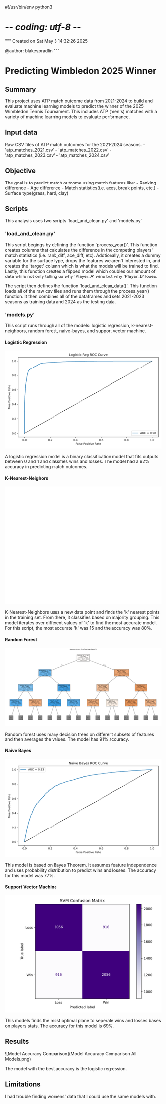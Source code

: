 #!/usr/bin/env python3
# -*- coding: utf-8 -*-
"""
Created on Sat May  3 14:32:26 2025

@author: blakespradlin
"""

# Predicting Wimbledon 2025 Winner

## Summary
This project uses ATP match outcome data from 2021-2024 to build and evaluate 
machine learning models to predict the winner of the 2025 Wimbledon Tennis 
Tournament. This includes ATP (men's) matches with a variety of machine 
learning models to evaluate performance.

## Input data
Raw CSV files of ATP match outcomes for the 2021-2024 seasons.
    -   'atp_matches_2021.csv'
    -   'atp_matches_2022.csv'
    -   'atp_matches_2023.csv'
    -   'atp_matches_2024.csv'
    
## Objective
The goal is to predict match outcome using match features like:
    -   Ranking difference
    -   Age difference
    -   Match statistics(i.e. aces, break points, etc.)
    -   Surface type(grass, hard, clay)
    
## Scripts
This analysis uses two scripts 'load_and_clean.py' and 'models.py'

### 'load_and_clean.py'
This script begings by defining the function 'process_year()'. This function 
creates columns that calculates the difference in the competing players' match 
statistics (i.e. rank_diff, ace_diff, etc). Addtionally, it creates a dummy 
variable for the surface type, drops the features we aren't interested in, 
and creates the 'target' column which is what the models will be trained to 
find. Lastly, this function creates a flipped model which doubles our amount 
of data while not only telling us why 'Player_A' wins but why 'Player_B' loses.

The script then defines the function 'load_and_clean_data()'. This function 
loads all of the raw csv files and runs them through the process_year() 
function. It then combines all of the dataframes and sets 2021-2023 seasons as 
training data and 2024 as the testing data.

### 'models.py'
This script runs through all of the models: logistic regression, 
k-nearest-neighbors, random forest, naive-bayes, and support vector machine.

#### Logistic Regression

![Logistic Regression](logreg_roc_curve.png)

A logistic regression model is a binary classification model that fits outputs 
between 0 and 1 and classifies wins and losses. The model had a 92% accuracy
in predicting match outcomes.
 
#### K-Nearest-Neighors

![K-Nearest-Neighors](KKN_Accuracy_vs_Number_of_Neighbors.png)

K-Nearest-Neighbors uses a new data point and finds the 'k' nearest points in 
the training set. From there, it classifies based on majority grouping. This 
model iterates over different values of 'k' to find the most accurate model. 
For this script, the most accurate 'k' was 15 and the accuracy was 80%.

#### Random Forest

![Example Random Forest Tree](rf_first_tree.png)

Random forest uses many decision trees on different subsets of features and 
then averages the values. The model has 91% accuracy.

#### Naive Bayes

![Naive Bayes](naive_bayes_roc_curve.png)

This model is based on Bayes Theorem. It assumes feature independence and uses 
probability distribution to predict wins and losses. The accuracy for this 
model was 77%.

#### Support Vector Machine

![Support Vector Machine](svm_conf_matrix.png)

This models finds the most optimal plane to seperate wins and losses bases on 
players stats. The accuracy for this model is 69%.

## Results

![Model Accuracy Comparison](Model Accuracy Comparison All Models.png)

The model with the best accuracy is the logistic regression.

## Limitations

I had trouble finding womens' data that I could use the same models with.






